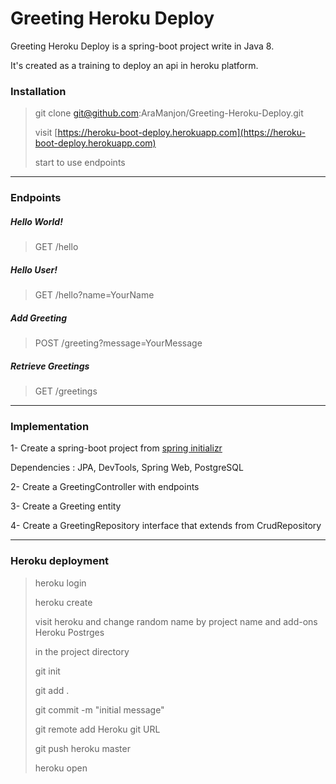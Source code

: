 # Greeting Heroku Deploy

Greeting Heroku Deploy is a spring-boot project write in Java 8. 

It's created as a training to deploy an api in heroku platform.

### Installation

> git clone git@github.com:AraManjon/Greeting-Heroku-Deploy.git
>
> visit [https://heroku-boot-deploy.herokuapp.com](https://heroku-boot-deploy.herokuapp.com)
> 
> start to use endpoints
--------------------------
### Endpoints

##### Hello World!

> GET /hello

##### Hello User!

> GET /hello?name=YourName

##### Add Greeting

> POST /greeting?message=YourMessage

##### Retrieve Greetings

> GET /greetings
--------------------------
### Implementation

1- Create a spring-boot project from [spring initializr](https://start.spring.io)

Dependencies : JPA, DevTools, Spring Web, PostgreSQL

2- Create a GreetingController with endpoints

3- Create a Greeting entity

4- Create a GreetingRepository interface that extends from CrudRepository

--------------------------
### Heroku deployment

> heroku login
>
> heroku create
>
> visit heroku and change random name by project name and add-ons Heroku Postrges
>
> in the project directory
>
> git init
>
> git add .
>
> git commit -m "initial message"
>
> git remote add Heroku git URL
>
> git push heroku master
>
> heroku open
